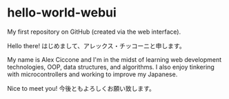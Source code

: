 # hello-world-webui
My first repository on GitHub (created via the web interface).

Hello there! はじめまして、アレックス・チッコーニと申します。

My name is Alex Ciccone and I'm in the midst of learning web development
technologies, OOP, data structures, and algorithms. I also enjoy 
tinkering with microcontrollers and working to improve my Japanese. 

Nice to meet you! 今後ともよろしくお願い致します。
